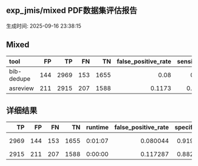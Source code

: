 ## exp_jmis/mixed PDF数据集评估报告

生成时间: 2025-09-16 23:38:15

## Mixed

| tool       |   FP |   TP |   FN |   TN |   false_positive_rate |   sensitivity |   precision |     f1 |
|:-----------|-----:|-----:|-----:|-----:|----------------------:|--------------:|------------:|-------:|
| bib-dedupe |  144 | 2969 |  153 | 1655 |                0.08   |        0.951  |      0.9537 | 0.9524 |
| asreview   |  211 | 2915 |  207 | 1588 |                0.1173 |        0.9337 |      0.9325 | 0.9331 |

## 详细结果

|   TP |   FP |   FN |   TN | runtime   |   false_positive_rate |   specificity |   sensitivity |   precision |       f1 | dataset        | tool       |
|-----:|-----:|-----:|-----:|:----------|----------------------:|--------------:|--------------:|------------:|---------:|:---------------|:-----------|
| 2969 |  144 |  153 | 1655 | 0:01:07   |              0.080044 |      0.919956 |      0.950993 |    0.953742 | 0.952366 | exp_jmis/mixed | bib-dedupe |
| 2915 |  211 |  207 | 1588 | 0:00:00   |              0.117287 |      0.882713 |      0.933696 |    0.932502 | 0.933099 | exp_jmis/mixed | asreview   |